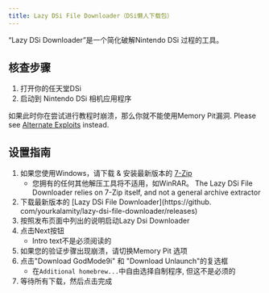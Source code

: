 ```yaml
---
title: Lazy DSi File Downloader（DSi懒人下载包）
---
```


“Lazy DSi Downloader”是一个简化破解Nintendo DSi 过程的工具。

## 核查步骤

1. 打开你的任天堂DSi
1. 启动到 Nintendo DSi 相机应用程序

如果此时你在尝试进行教程时崩溃，那么你就不能使用Memory Pit漏洞. Please see [Alternate Exploits](alternate-exploits) instead.

## 设置指南

1. 如果您使用Windows，请下载 & 安装最新版本的 [7-Zip](https://www.7-zip.org/download.html)
   - 您拥有的任何其他解压工具将不适用，如WinRAR。 The Lazy DSi File Downloader relies on 7-Zip itself, and not a general archive extractor
1. 下载最新版本的 [Lazy DSi File Downloader](https://github. com/yourkalamity/lazy-dsi-file-downloader/releases)
1. 按照发布页面中列出的说明启动Lazy Dsi Downloader
1. 点击Next按钮
   - Intro text不是必须阅读的
1. 如果您的验证步骤出现崩溃，请切换Memory Pit 选项
1. 点击"Download GodMode9i" 和 "Download Unlaunch"的复选框
   - 在`Additional homebrew...`中自由选择自制程序, 但这不是必须的
1. 等待所有下载，然后点击完成
